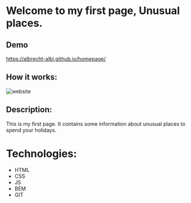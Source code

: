# Welcome to my first page, Unusual places.

## Demo

https://albrecht-albi.github.io/homepage/

## How it works:
![website]([https://i.postimg.cc/mgqqTCKV/Site-operation.gif](https://drive.google.com/file/d/1fkidJFGm6_C7tFMIDTHkgcXgL2Lbh-u-/view?usp=share_link))

## Description:
This is my first page. It contains some information about unusual places to spend your holidays.

# Technologies:
- HTML
- CSS
- JS
- BEM
- GIT
